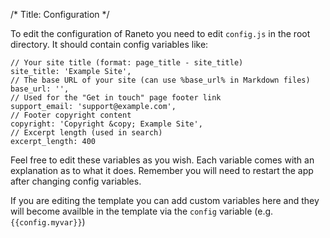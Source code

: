/*
Title: Configuration
*/

To edit the configuration of Raneto you need to edit `config.js` in the root directory.
It should contain config variables like:

```
// Your site title (format: page_title - site_title)
site_title: 'Example Site',
// The base URL of your site (can use %base_url% in Markdown files)
base_url: '',
// Used for the "Get in touch" page footer link
support_email: 'support@example.com',
// Footer copyright content
copyright: 'Copyright &copy; Example Site',
// Excerpt length (used in search)
excerpt_length: 400
```

Feel free to edit these variables as you wish. Each variable comes with an explanation as to what it does.
Remember you will need to restart the app after changing config variables.

If you are editing the template you can add custom variables here and they will become availble in the
template via the `config` variable (e.g. `{{config.myvar}}`)
